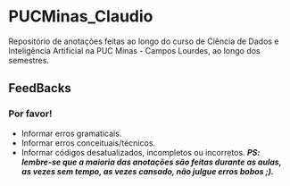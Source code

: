 # PUCMinas_Claudio
Repositório de anotações feitas ao longo do curso de Ciência de Dados e Inteligência Artificial na PUC Minas - Campos Lourdes, ao longo dos semestres.

## FeedBacks
### Por favor!
- Informar erros gramaticais.
- Informar erros conceituais/técnicos.
- Informar códigos desatualizados, incompletos ou incorretos.
  ***PS: lembre-se que a maioria das anotações são feitas durante as aulas, as vezes sem tempo, as vezes cansado, não julgue erros bobos ;).***

